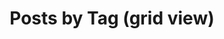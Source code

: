 ---
title: "Posts by Tag (grid view)"
permalink: /tags-grid/
layout: tags
entries_layout: grid
author_profile: true
---